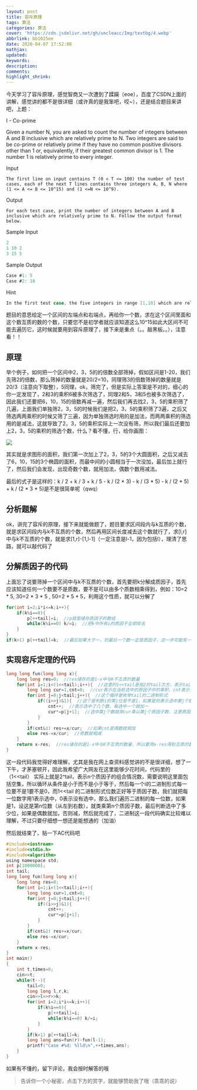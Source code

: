 ```yaml
---
layout: post
title: 容斥原理
tags: 算法
categories: 算法
cover: 'https://cdn.jsdelivr.net/gh/uncleacc/Img/textbg/4.webp'
abbrlink: bb1025ee
date: 2020-04-07 17:52:08
mathjax:
updated:
keywords:
description:
comments:
highlight_shrink:
---
```


今天学习了容斥原理，感觉智商又一次遭到了蹂躏（eoe），百度了CSDN上面的讲解，感觉讲的都不是很详细（或许真的是我笨吧，哎~），还是结合题目来讲吧，上题：

I - Co-prime 

Given a number N, you are asked to count the number of integers between A and B inclusive which are relatively prime to N.
Two integers are said to be co-prime or relatively prime if they have no common positive divisors other than 1 or, equivalently, if their greatest common divisor is 1. The number 1 is relatively prime to every integer. 

Input

    The first line on input contains T (0 < T <= 100) the number of test cases, each of the next T lines contains three integers A, B, N where (1 <= A <= B <= 10^15) and (1 <=N <= 10^9).
Output

    For each test case, print the number of integers between A and B inclusive which are relatively prime to N. Follow the output format below.
Sample Input

```c
2
1 10 2
3 15 5
```

Sample Output

```c
Case #1: 5
Case #2: 10
```

Hint

```c
In the first test case, the five integers in range [1,10] which are relatively prime to 2 are {1,3,5,7,9}. 
```

题目的意思给定一个区间的左端点和右端点，再给你一个数，求在这个区间里面和这个数互质的数的个数，只要您不是初学者就应该知道这么10^15如此大区间不可能去遍历它，这时候就要用到容斥原理了，接下来是重点（。。敲黑板。。），注意看！！

## 原理
举个例子，如何把一个区间中2，3，5的的倍数全部筛掉，假如区间是1-20，我们先筛2的倍数，那么筛掉的数量就是20/2=10，同理筛3的倍数筛掉的数量就是20/3（注意向下取整），5同理，ok，筛完了，但是实际上答案是不对的，细心的你一定发现了，2和3的乘积6被多次筛选了，同理2和5，3和5也被多次筛选了，因此我们还要把6，10，15的倍数再减一遍，然后我们再去找2，3，5的乘积筛了几遍，上面我们单独筛2，3，5的时候我们是把2，3，5的乘积筛了3遍，之后又筛选两两乘积的时候又筛了三遍，因为单独筛选时用的是加法，而两两乘积的筛选用的是减法，这就导致了2，3，5的乘积实际上一次没有筛，所以我们最后还要加上2，3，5的乘积的筛选个数，什么？看不懂，行，给你画图：

![](https://cdn.jsdelivr.net/gh/uncleacc/website_materials_img/20200703230236206.png )

其实就是求图形的面积，我们第一次加上了2，3，5的3个大圆面积，之后又减去了6，10，15的3个椭圆的面积，而最中间的小圆相当于一次没加，最后加上就行了，然后我们会发现，出现奇数个数，就用加法，偶数个数用减法。

最后的式子是这样的：k / 2 + k / 3 + k / 5 - k / (2 * 3) - k / (3 * 5) - k / (2 * 5) + k / (2 * 3 * 5)是不是很简单呢（qwq）

## 分析题解
ok，讲完了容斥的原理，接下来就能做题了，题目要求区间段内与k互质的个数，就是求区间段内与k不互质的个数，然后再用区间长度减去这个数就行了，求[l,r]中与k不互质的个数，就是求[1,r]-[1,l-1]（一定注意是l-1，因为包括l），理清了思路，就可以敲代码了

## 分解质因子的代码
上面忘了说要筛掉一个区间中与k不互质的个数，首先要把k分解成质因子，首先应该知道任何一个数要不是质数，要不是可以由多个质数相乘得到，例如：10=2 * 5, 30=2 * 3 * 5 , 50=2 * 5 * 5，利用这个性质，就可以分解了

```c
for(int i=2;i*i<=k;i++){
    if(k%i==0){
        p[++tail]=i;  //p就是储存质因子的数组
        while(k%i==0) k/=i;  //把k中所有i的质因子全部除去
    }
}
if(k>1) p[++tail]=k;  //最后如果大于一，则最后一个数一定是质因子，这一步可能有一点难理解，可以多想想
```
## 实现容斥定理的代码

```c
long long fun(long long x){
    long long res=0;  //res储存的是1-x中与K不互质的数量 
    for(int i=1;i<(1<<tail);i++){  //这里的1<<tail是指2的tail次方，表示tail个质因子有多少种组合情况 
        long long cur=1,cnt=0;  //cur表示在当前选中的质因子中的乘积，cnt表示当前选中的数量是奇数还是偶数 
        for(int j=0;j<tail;j++){  //这个循环是枚举tail的二进制形式 
            if((i>>j)&1){  //这个是判断i的第j位是不是1，如果是则表示选中第j个数 
                cnt++;  //表示选中了几个数，每选中一个就加一 
                cur*=p[j+1];  //选中第j个数就用cur乘以第j个质因子数，注意质因子数组是从1开始的，所以要加一 
            }
        }
        if(cnt&1) res+=x/cur;  //如果cnt是偶数就相加 
        else res-=x/cur;  //奇数就相减 
    }
    return x-res;  //res储存的是1-x中与K不互质的数量，所以要用x-res得到互质的数量 
}
```

这一段代码我觉得好难理解，尤其是我在网上查资料感觉讲的不是很详细，想了一下午，才茅塞顿开，因此我希望广大网友在这里能够少花时间，代码里的（1<<tail）
实际上就是2^tail，表示n个质因子的组合情况数，需要说明这里面包括空集，所以循环从条件是小于而不是小于等于，然后每一个i的二进制形式每一位要不是1要不是0，而1<<tail
的二进制形式位数正好等于质因子数，我们就把每一位数字用1表示选中，0表示没有选中，那么我们遍历二进制的每一位数，如果是1，设这是第n位数（从左到右数），就类乘第n个质因子数，最后判断选中了多少位，如果是偶数就加，否则减，然后就完成了，二进制这一段代码确实比较难以理解，不过只要仔细想一想还是能想通的（加油）

然后就结束了，贴一下AC代码吧

```c
#include<iostream>
#include<stdio.h>
#include<algorithm>
using namespace std;
int p[1000000];
int tail;
long long fun(long long x){
    long long res=0;
    for(int i=1;i<(1<<tail);i++){
        long long cur=1,cnt=0;
        for(int j=0;j<tail;j++){
            if((i>>j)&1){
                cnt++;
                cur*=p[j+1];
            }
        }
        if(cnt&1) res+=x/cur;
        else res-=x/cur;
    }
    return x-res;
}
int main()
{
    int t,times=0;
    cin>>t;
    while(t--){
        tail=0;
        long long l,r,k;
        cin>>l>>r>>k;
        for(int i=2;i*i<=k;i++){
            if(k%i==0){
                p[++tail]=i;
                while(k%i==0) k/=i;
            }
        }
        if(k>1) p[++tail]=k;
        long long ans=fun(r)-fun(l-1);
        printf("Case #%d: %lld\n",++times,ans);
    }
}
```

如果有不懂的，留下评论，我会按时解答的哦

>告诉你一个小秘密，点击下方的赏字，就能够赞助我了哦（乖乖的说）
